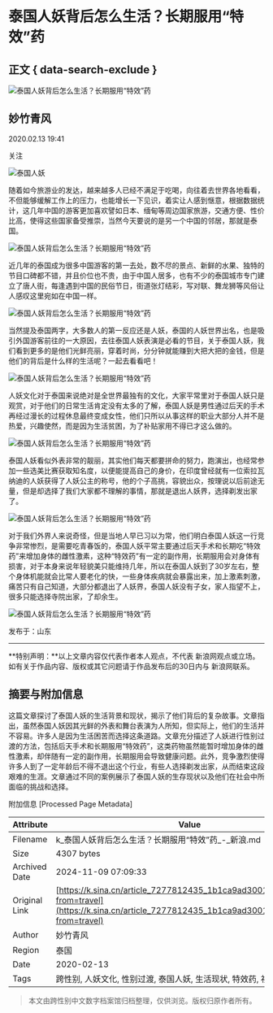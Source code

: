 # 泰国人妖背后怎么生活？长期服用“特效”药

## 正文 { data-search-exclude }


![泰国人妖背后怎么生活？长期服用“特效”药](https://n.sinaimg.cn/sinacn10207/198/w99h99/20191010/0563-ifrwayx3527937.jpg)

## 妙竹青风

2020.02.13 19:41

关注

![泰国人妖](//n.sinaimg.cn/default/2fb77759/20151125/320X320.png)

随着如今旅游业的发达，越来越多人已经不满足于吃喝，向往着去世界各地看看，不但能够缓解工作上的压力，也能增长一下见识，着实让人感到惬意，根据数据统计，这几年中国的游客更加喜欢譬如日本、缅甸等周边国家旅游，交通方便、性价比高，使得这些国家备受推崇，当然今天要说的是另一个中国的邻居，那就是泰国。

![泰国人妖背后怎么生活？长期服用“特效”药](http://k.sinaimg.cn/n/sinacn20200213ac/191/w692h299/20200213/05d8-ipmxpvz5052686.jpg/w700d1q75cms.jpg)

近几年的泰国成为很多中国游客的第一去处，数不尽的景点、新鲜的水果、独特的节目口碑都不错，并且价位也不贵，由于中国人居多，也有不少的泰国城市专门建立了唐人街，每逢遇到中国的民俗节日，街道张灯结彩，写对联、舞龙狮等风俗让人感叹这里宛如在中国一样。

![泰国人妖背后怎么生活？长期服用“特效”药](http://k.sinaimg.cn/n/sinacn20200213ac/270/w682h388/20200213/1671-ipmxpvz5052689.jpg/w700d1q75cms.jpg)

当然提及泰国两字，大多数人的第一反应还是人妖，泰国的人妖世界出名，也是吸引外国游客前往的一大原因，去往泰国人妖表演是必看的节目，关于泰国人妖，我们看到更多的是他们光鲜亮丽，穿着时尚，分分钟就能赚到大把大把的金钱，但是他们的背后是什么样的生活呢？一起去看看吧！

![泰国人妖背后怎么生活？长期服用“特效”药](http://k.sinaimg.cn/n/sinacn20200213ac/209/w625h384/20200213/ebb0-ipmxpvz5052691.jpg/w700d1q75cms.jpg)

人妖文化对于泰国来说绝对是全世界最独有的文化，大家平常里对于泰国人妖只是观赏，对于他们的日常生活肯定没有太多的了解，泰国人妖是男性通过后天的手术再经过漫长的过程休息最终变成女性，他们只所以从事这样的职业大部分人并不是热爱，兴趣使然，而是因为生活贫困，为了补贴家用不得已才这么做的。

![泰国人妖背后怎么生活？长期服用“特效”药](http://k.sinaimg.cn/n/sinacn20200213ac/260/w700h360/20200213/faee-ipmxpvz5052694.jpg/w700d1q75cms.jpg)

泰国人妖看似外表非常的靓丽，其实他们每天都要拼命的努力，跑演出，也经常参加一些选美比赛获取知名度，以便能提高自己的身价，在印度曾经就有一位索拉瓦纳迪的人妖获得了人妖公主的称号，他的个子高挑，容貌出众，按理说以后前途无量，但是却选择了我们大家都不理解的事情，那就是退出人妖界，选择剃发出家了。

![泰国人妖背后怎么生活？长期服用“特效”药](http://k.sinaimg.cn/n/sinacn20200213ac/217/w700h317/20200213/dbda-ipmxpvz5052693.jpg/w700d1q75cms.jpg)

对于我们外界人来说奇怪，但是当地人早已习以为常，他们明白泰国人妖这一行竞争非常惨烈，是需要吃青春饭的，泰国人妖平常主要通过后天手术和长期吃“特效药”来增加身体的雌性激素，这种“特效药”有一定的副作用，长期服用会对身体有损害，对于本身来说年轻貌美只能维持几年，所以在泰国人妖到了30岁左右，整个身体机能就会比常人要老化的快，一些身体疾病就会暴露出来，加上激素刺激，痛苦只有自己知道，大部分都退出了人妖界，泰国人妖没有子女，家人指望不上，很多只能选择寺院出家，了却余生。

![泰国人妖背后怎么生活？长期服用“特效”药](http://k.sinaimg.cn/n/sinacn20200213ac/149/w657h292/20200213/a28e-ipmxpvz5052690.jpg/w700d1q75cms.jpg)

发布于：山东

---

**特别声明：**以上文章内容仅代表作者本人观点，不代表 新浪网观点或立场。如有关于作品内容、版权或其它问题请于作品发布后的30日内与 新浪网联系。

## 摘要与附加信息

<!-- tcd_abstract -->
这篇文章探讨了泰国人妖的生活背景和现状，揭示了他们背后的复杂故事。文章指出，虽然泰国人妖因其光鲜的外表和舞台表演为人所知，但实际上，他们的生活并不容易。许多人是因为生活困苦而选择这条道路。文章充分描述了人妖进行性别过渡的方法，包括后天手术和长期服用“特效药”，这类药物虽然能暂时增加身体的雌性激素，却伴随有一定的副作用，长期服用会导致健康问题。此外，竞争激烈使得许多人到了一定年龄后不得不退出这个行业，有些人选择剃发出家，从而结束这段艰难的生涯。文章通过不同的案例展示了泰国人妖的生存现状以及他们在社会中所面临的挑战和选择。
<!-- tcd_abstract_end -->

附加信息 [Processed Page Metadata]

| Attribute       | Value                                  |
|-----------------|----------------------------------------|
| Filename        | k_泰国人妖背后怎么生活？长期服用“特效”药_-_新浪.md                             |
| Size            | 4307 bytes                           |
| Archived Date   | 2024-11-09 07:09:33                             |
| Original Link   | [https://k.sina.cn/article_7277812435_1b1ca9ad300100mdc3.html?from=travel](https://k.sina.cn/article_7277812435_1b1ca9ad300100mdc3.html?from=travel)                       |
| Author          | 妙竹青风                               |
| Region          | 泰国                               |
| Date            | 2020-02-13                                 |
| Tags            | 跨性别, 人妖文化, 性别过渡, 泰国人妖, 生活现状, 特效药, 社会挑战                                 |
>
> 本文由跨性别中文数字档案馆归档整理，仅供浏览。版权归原作者所有。
>